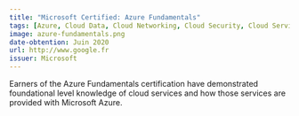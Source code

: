 ```yaml
---
title: "Microsoft Certified: Azure Fundamentals"
tags: [Azure, Cloud Data, Cloud Networking, Cloud Security, Cloud Services, Cloud Storage, Virtualisation]
image: azure-fundamentals.png
date-obtention: Juin 2020
url: http://www.google.fr
issuer: Microsoft
---
```

Earners of the Azure Fundamentals certification have demonstrated foundational level knowledge of cloud services and how those services are provided with Microsoft Azure.